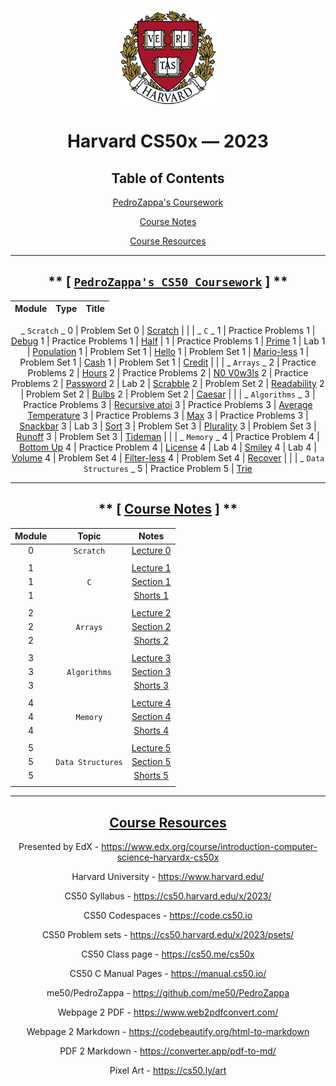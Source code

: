 <br>
<p align="center">
<img src="IMG/harvard.png" alt="logo" height="150"/>
</p>
<h1 align="center">
Harvard CS50x — 2023
</h1>
<center>

## Table of Contents

[PedroZappa's Coursework](#pedrozappas-cs50-coursework)

[Course Notes](#course-notes)

[Course Resources](#course-resources)

___

## ** [ [`PedroZappa's CS50 Coursework`](#pedrozappas-cs50-coursework) ] **

<!-- https://github.com/gepser/markdown-progress -->
  Module | Type          | Title
  :---:| ------------: | :---------
  _ `Scratch` _
  0    | Problem Set 0     | [Scratch](C/pset0/)
  | | |
  _ `C` _
  1    | Practice Problems 1 | [Debug](C/pp1/) 
  1    | Practice Problems 1 | [Half](C/pp1/) |
  1    | Practice Problems 1 | [Prime](C/pp1/) 
  1    | Lab 1               | [Population](C/lab1/) 
  1    | Problem Set 1       | [Hello](C/pset1/) 
  1    | Problem Set 1       | [Mario-less](C/pset1/) 
  1    | Problem Set 1       | [Cash](C/pset1/) 
  1    | Problem Set 1       | [Credit](C/pset1/)
  | | |
  _ `Arrays` _ 
  2    | Practice Problems 2 | [Hours](C/pp2/)
  2    | Practice Problems 2 | [N0 V0w3ls](C/pp2/)
  2    | Practice Problems 2 | [Password](C/pp2/)
  2    | Lab 2               | [Scrabble](C/lab2/) 
  2    | Problem Set 2       | [Readability](C/pset2/) 
  2    | Problem Set 2       | [Bulbs](C/pset2/) 
  2    | Problem Set 2       | [Caesar](C/pset2/)
  | | |
  _ `Algorithms` _
  3    | Practice Problems 3 | [Recursive atoi](C/pp3/) 
  3    | Practice Problems 3 | [Average Temperature](C/pp3/) 
  3    | Practice Problems 3 | [Max](C/pp3/) 
  3    | Practice Problems 3 | [Snackbar](C/pp3/) 
  3    | Lab 3               | [Sort](C/lab3/) 
  3    | Problem Set 3       | [Plurality](C/pset3/) 
  3    | Problem Set 3       | [Runoff](C/pset3/)
  3    | Problem Set 3       | [Tideman](C/pset3/)
  | | |
  _ `Memory` _
  4    | Practice Problem 4 | [Bottom Up](C/pp4/) 
  4    | Practice Problem 4 | [License](C/pp4/) 
  4    | Lab 4              | [Smiley](C/lab4/smiley/) 
  4    | Lab 4              | [Volume](C/lab4/volume/) 
  4    | Problem Set 4      | [Filter-less](C/pset4/filter-less/)
  4    | Problem Set 4      | [Recover](C/pset4/recover/)
  | | |
  _ `Data Structures` _
  5    | Practice Problem 5 | [Trie](C/pp5/trie/)

___

  ## ** [ [Course Notes](#course-notes) ] ** 

  Module     | Topic           | Notes
  :--------: | :------:        | :---:
  0          | `Scratch`         | [Lecture 0](/Notes/Lectures/Lecture_0.md)
| | |
  1          |                 | [Lecture 1](/Notes/Lectures/Lecture_1.md)
|  1         |      `C`          | [Section 1](/Notes/Sections/Section_1.md)
|   1        |                 | [Shorts 1](/Notes/Shorts/Shorts_1.md)
| | |
  2          |                 | [Lecture 2](/Notes/Lectures/Lecture_2.md)
|  2         |    `Arrays`       | [Section 2](/Notes/Sections/Section_2.md)
|  2         |                 | [Shorts 2](/Notes/Shorts/Shorts_2.md)
| | |
  3           |                 | [Lecture 3](/Notes/Lectures/Lecture_3.md)
| 3           | `Algorithms`      | [Section 3](/Notes/Sections/Section_3.md)
| 3           |                 | [Shorts 3](/Notes/Shorts/Shorts_3.md)
| | |
  4           |                 | [Lecture 4](/Notes/Lectures/Lecture_4.md)
|  4          |     `Memory`      | [Section 4](/Notes/Sections/Section_4.md)
| 4           |                 | [Shorts 4](/Notes/Shorts/Shorts_4.md)
| | |
  5           |                 | [Lecture 5](/Notes/Lectures/Lecture_5.md)
|   5         | `Data Structures` | [Section 5](/Notes/Sections/Section_5.md)
|  5          |                 | [Shorts 5](/Notes/Shorts/Shorts_5.md)
| | |


<hr>

## [Course Resources](#course-resources)

Presented by EdX - https://www.edx.org/course/introduction-computer-science-harvardx-cs50x

Harvard University - https://www.harvard.edu/

CS50 Syllabus - https://cs50.harvard.edu/x/2023/

CS50 Codespaces - https://code.cs50.io

CS50 Problem sets - https://cs50.harvard.edu/x/2023/psets/

CS50 Class page - https://cs50.me/cs50x

CS50 C Manual Pages -  https://manual.cs50.io/

me50/PedroZappa - https://github.com/me50/PedroZappa

Webpage 2 PDF - https://www.web2pdfconvert.com/

Webpage 2 Markdown - https://codebeautify.org/html-to-markdown

PDF 2 Markdown - https://converter.app/pdf-to-md/

Pixel Art - https://cs50.ly/art

</center>